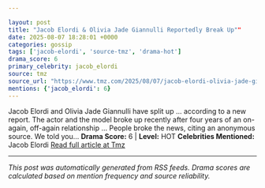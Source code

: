 ```yaml
---

layout: post
title: "Jacob Elordi & Olivia Jade Giannulli Reportedly Break Up""
date: 2025-08-07 18:28:01 +0000
categories: gossip
tags: ['jacob-elordi', 'source-tmz', 'drama-hot']
drama_score: 6
primary_celebrity: jacob_elordi
source: tmz
source_url: "https://www.tmz.com/2025/08/07/jacob-elordi-olivia-jade-giannulli-break-up/""
mentions: {'jacob_elordi': 6}
---
```


Jacob Elordi and Olivia Jade Giannulli have split up ... according to a new report. The actor and the model broke up recently after four years of an on-again, off-again relationship ... People broke the news, citing an anonymous source. We told you… **Drama Score:** 6 | **Level:** HOT **Celebrities Mentioned:** Jacob Elordi [Read full article at Tmz](https://www.tmz.com/2025/08/07/jacob-elordi-olivia-jade-giannulli-break-up/)

---

*This post was automatically generated from RSS feeds. Drama scores are calculated based on mention frequency and source reliability.*